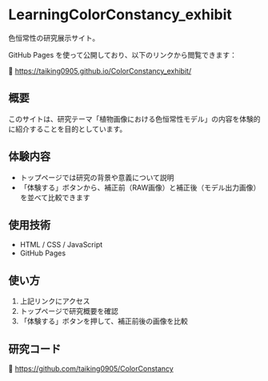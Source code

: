 # LearningColorConstancy_exhibit

色恒常性の研究展示サイト。

GitHub Pages を使って公開しており、以下のリンクから閲覧できます：

🔗 https://taiking0905.github.io/ColorConstancy_exhibit/

## 概要

このサイトは、研究テーマ「植物画像における色恒常性モデル」の内容を体験的に紹介することを目的としています。

## 体験内容

- トップページでは研究の背景や意義について説明
- 「体験する」ボタンから、補正前（RAW画像）と補正後（モデル出力画像）を並べて比較できます

## 使用技術

- HTML / CSS / JavaScript
- GitHub Pages

## 使い方

1. 上記リンクにアクセス
2. トップページで研究概要を確認
3. 「体験する」ボタンを押して、補正前後の画像を比較

## 研究コード

🔗 https://github.com/taiking0905/ColorConstancy
